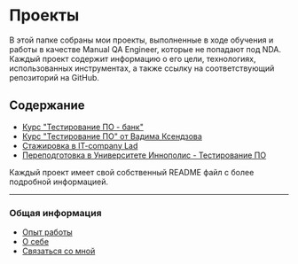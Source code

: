 # Проекты

В этой папке собраны мои проекты, выполненные в ходе обучения и работы в качестве Manual QA Engineer, которые не попадают под NDA. Каждый проект содержит информацию о его цели, технологиях, использованных инструментах, а также ссылку на соответствующий репозиторий на GitHub.

## Содержание

- [Курс "Тестирование ПО - банк"](Testing-PO-Bank/README.md)
- [Курс "Тестирование ПО" от Вадима Ксендзова](Project2/README.md)
- [Стажировка в IT-company Lad](Project3/README.md)
- [Переподготовка в Университете Иннополис - Тестирование ПО](Project4/README.md)

Каждый проект имеет свой собственный README файл с более подробной информацией.

---

### Общая информация

- [Опыт работы](../README.md#опыт-работы)
- [О себе](../README.md#о-себе)
- [Связаться со мной](../README.md#связаться-со-мной)
